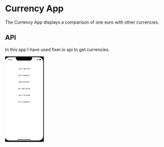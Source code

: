 # Currency App

The Currency App displays a comparison of one euro with other currencies.


## API

In this app I have used fixer.io api to get currencies.
  
<img src="CurrencyApi/ss.png" width=25% height=25%)>
